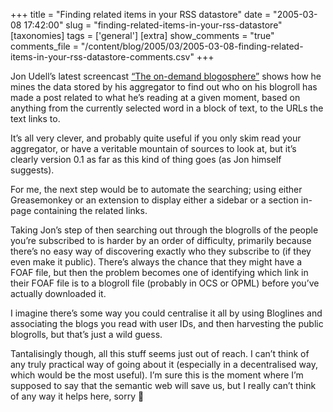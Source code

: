 +++
title = "Finding related items in your RSS datastore"
date = "2005-03-08 17:42:00"
slug = "finding-related-items-in-your-rss-datastore"
[taxonomies]
tags = ['general']
[extra]
show_comments = "true"
comments_file = "/content/blog/2005/03/2005-03-08-finding-related-items-in-your-rss-datastore-comments.csv"
+++

Jon Udell’s latest screencast [“The on-demand blogosphere”](http://weblog.infoworld.com/udell/2005/03/07.html) shows how he mines the data stored by his aggregator to find out who on his blogroll has made a post related to what he’s reading at a given moment, based on anything from the currently selected word in a block of text, to the URLs the text links to.

It’s all very clever, and probably quite useful if you only skim read your aggregator, or have a veritable mountain of sources to look at, but it’s clearly version 0.1 as far as this kind of thing goes (as Jon himself suggests).

For me, the next step would be to automate the searching; using either Greasemonkey or an extension to display either a sidebar or a section in-page containing the related links.

Taking Jon’s step of then searching out through the blogrolls of the people you’re subscribed to is harder by an order of difficulty, primarily because there’s no easy way of discovering exactly who they subscribe to (if they even make it public). There’s always the chance that they might have a FOAF file, but then the problem becomes one of identifying which link in their FOAF file is to a blogroll file (probably in OCS or OPML) before you’ve actually downloaded it.

I imagine there’s some way you could centralise it all by using Bloglines and associating the blogs you read with user IDs, and then harvesting the public blogrolls, but that’s just a wild guess.

Tantalisingly though, all this stuff seems just out of reach. I can’t think of any truly practical way of going about it (especially in a decentralised way, which would be the most useful). I’m sure this is the moment where I’m supposed to say that the semantic web will save us, but I really can’t think of any way it helps here, sorry 🙂
